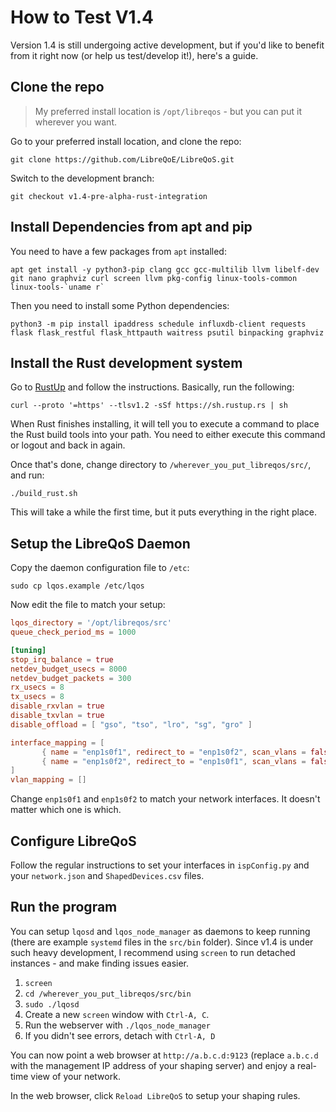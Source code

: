 # How to Test V1.4

Version 1.4 is still undergoing active development, but if you'd like to benefit from it right now (or help us test/develop it!), here's a guide.

## Clone the repo

> My preferred install location is `/opt/libreqos` - but you can put it wherever you want.

Go to your preferred install location, and clone the repo:

```
git clone https://github.com/LibreQoE/LibreQoS.git
```

Switch to the development branch:

```
git checkout v1.4-pre-alpha-rust-integration
```

## Install Dependencies from apt and pip

You need to have a few packages from `apt` installed:

```
apt get install -y python3-pip clang gcc gcc-multilib llvm libelf-dev git nano graphviz curl screen llvm pkg-config linux-tools-common linux-tools-`uname r`
```

Then you need to install some Python dependencies:

```
python3 -m pip install ipaddress schedule influxdb-client requests flask flask_restful flask_httpauth waitress psutil binpacking graphviz
```

## Install the Rust development system

Go to [RustUp](https://rustup.rs) and follow the instructions. Basically, run the following:

```
curl --proto '=https' --tlsv1.2 -sSf https://sh.rustup.rs | sh
```

When Rust finishes installing, it will tell you to execute a command to place the Rust build tools into your path. You need to either execute this command or logout and back in again.

Once that's done, change directory to `/wherever_you_put_libreqos/src/`, and run:

```
./build_rust.sh
```

This will take a while the first time, but it puts everything in the right place.

## Setup the LibreQoS Daemon

Copy the daemon configuration file to `/etc`:

```
sudo cp lqos.example /etc/lqos
```

Now edit the file to match your setup:

```toml
lqos_directory = '/opt/libreqos/src'
queue_check_period_ms = 1000

[tuning]
stop_irq_balance = true
netdev_budget_usecs = 8000
netdev_budget_packets = 300
rx_usecs = 8
tx_usecs = 8
disable_rxvlan = true
disable_txvlan = true
disable_offload = [ "gso", "tso", "lro", "sg", "gro" ]

interface_mapping = [
       { name = "enp1s0f1", redirect_to = "enp1s0f2", scan_vlans = false },
       { name = "enp1s0f2", redirect_to = "enp1s0f1", scan_vlans = false }
]
vlan_mapping = []
```

Change `enp1s0f1` and `enp1s0f2` to match your network interfaces. It doesn't matter which one is which.

## Configure LibreQoS

Follow the regular instructions to set your interfaces in `ispConfig.py` and your `network.json` and `ShapedDevices.csv` files.

## Run the program

You can setup `lqosd` and `lqos_node_manager` as daemons to keep running (there are example `systemd` files in the `src/bin` folder). Since v1.4 is under such heavy development, I recommend using `screen` to run detached instances - and make finding issues easier.

1. `screen`
2. `cd /wherever_you_put_libreqos/src/bin`
3. `sudo ./lqosd`
4. Create a new `screen` window with `Ctrl-A, C`.
5. Run the webserver with `./lqos_node_manager`
6. If you didn't see errors, detach with `Ctrl-A, D`

You can now point a web browser at `http://a.b.c.d:9123` (replace `a.b.c.d` with the management IP address of your shaping server) and enjoy a real-time view of your network.

In the web browser, click `Reload LibreQoS` to setup your shaping rules.
